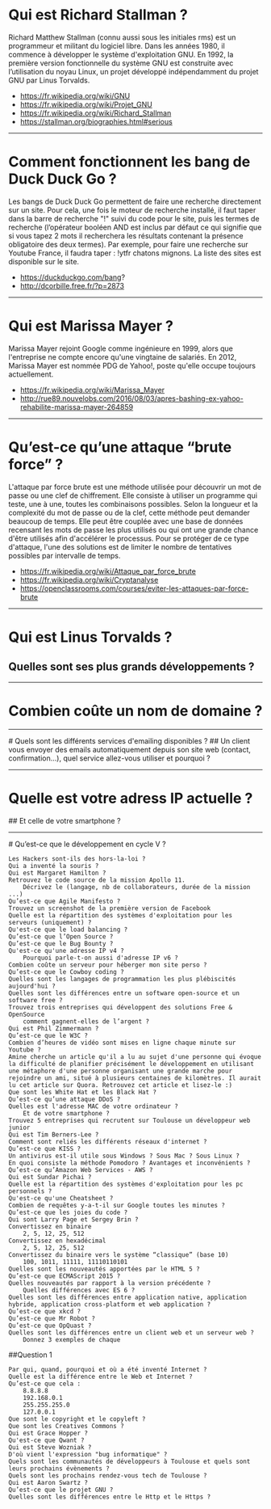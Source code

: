 
# Qui est Richard Stallman ?

Richard Matthew Stallman (connu aussi sous les initiales rms) est un programmeur et militant du logiciel libre. Dans les années 1980, il commence à développer le système d'exploitation GNU. En 1992, la première version fonctionnelle du système GNU est construite avec l’utilisation du noyau Linux, un projet développé indépendamment du projet GNU par Linus Torvalds.

* https://fr.wikipedia.org/wiki/GNU
* https://fr.wikipedia.org/wiki/Projet_GNU
* https://fr.wikipedia.org/wiki/Richard_Stallman
* https://stallman.org/biographies.html#serious


***
# Comment fonctionnent les bang de Duck Duck Go ?

Les bangs de Duck Duck Go permettent de faire une recherche directement sur un site. Pour cela, une fois le moteur de recherche installé, il faut taper dans la barre de recherche "!" suivi du code pour le site, puis les termes de recherche (l’opérateur booléen AND est inclus par défaut ce qui signifie que si vous tapez 2 mots il recherchera les résultats contenant la présence obligatoire des deux termes). Par exemple, pour faire une recherche sur Youtube France, il faudra taper : !ytfr chatons mignons. La liste des sites est disponible sur le site. 

* https://duckduckgo.com/bang?
* http://dcorbille.free.fr/?p=2873
    
    
***
# Qui est Marissa Mayer ?

Marissa Mayer rejoint Google comme ingénieure en 1999, alors que l'entreprise ne compte encore qu'une vingtaine de salariés. En 2012, Marissa Mayer est nommée PDG de Yahoo!, poste qu'elle occupe toujours actuellement.

* https://fr.wikipedia.org/wiki/Marissa_Mayer
* http://rue89.nouvelobs.com/2016/08/03/apres-bashing-ex-yahoo-rehabilite-marissa-mayer-264859
    

***
# Qu’est-ce qu’une attaque “brute force” ?

L'attaque par force brute est une méthode utilisée pour découvrir un mot de passe ou une clef de chiffrement. Elle consiste à utiliser un programme qui teste, une à une, toutes les combinaisons possibles. Selon la longueur et la complexité du mot de passe ou de la clef, cette méthode peut demander beaucoup de temps. Elle peut être couplée avec une base de données recensant les mots de passe les plus utilisés ou qui ont une grande chance d'être utilisés afin d'accélérer le processus. Pour se protéger de ce type d'attaque, l'une des solutions est de limiter le nombre de tentatives possibles par intervalle de temps. 

* https://fr.wikipedia.org/wiki/Attaque_par_force_brute
* https://fr.wikipedia.org/wiki/Cryptanalyse
* https://openclassrooms.com/courses/eviter-les-attaques-par-force-brute

***    
# Qui est Linus Torvalds ?
## Quelles sont ses plus grands développements ?

***
# Combien coûte un nom de domaine ?

***    
# Quels sont les différents services d'emailing disponibles ?
## Un client vous envoyer des emails automatiquement depuis son site web (contact, confirmation...), quel service allez-vous utiliser et pourquoi ?
    
***
# Quelle est votre adress IP actuelle ?
## Et celle de votre smartphone ?

***    
# Qu’est-ce que le développement en cycle V ?
    



    Les Hackers sont-ils des hors-la-loi ?
    Qui a inventé la souris ?
    Qui est Margaret Hamilton ?
    Retrouvez le code source de la mission Apollo 11.
        Décrivez le (langage, nb de collaborateurs, durée de la mission ...)
    Qu’est-ce que Agile Manifesto ?
    Trouvez un screenshot de la première version de Facebook
    Quelle est la répartition des systèmes d'exploitation pour les serveurs (uniquement) ?
    Qu'est-ce que le load balancing ?
    Qu’est-ce que l’Open Source ?
    Qu’est-ce que le Bug Bounty ?
    Qu'est-ce qu'une adresse IP v4 ?
        Pourquoi parle-t-on aussi d'adresse IP v6 ?
    Combien coûte un serveur pour héberger mon site perso ?
    Qu’est-ce que le Cowboy coding ?
    Quelles sont les langages de programmation les plus plébiscités aujourd'hui ?
    Quelles sont les différences entre un software open-source et un software free ?
    Trouvez trois entreprises qui développent des solutions Free & OpenSource
        comment gagnent-elles de l’argent ?
    Qui est Phil Zimmermann ?
    Qu’est-ce que le W3C ?
    Combien d’heures de vidéo sont mises en ligne chaque minute sur Youtube ?
    Amine cherche un article qu'il a lu au sujet d'une personne qui évoque la difficulté de planifier précisément le développement en utilisant une métaphore d'une personne organisant une grande marche pour rejoindre un ami, situé à plusieurs centaines de kilomètres. Il aurait lu cet article sur Quora. Retrouvez cet article et lisez-le :)
    Que sont les White Hat et les Black Hat ?
    Qu’est-ce qu’une attaque DDoS ?
    Quelles est l'adresse MAC de votre ordinateur ?
        Et de votre smartphone ?
    Trouvez 5 entreprises qui recrutent sur Toulouse un développeur web junior
    Qui est Tim Berners-Lee ?
    Comment sont reliés les différents réseaux d'internet ?
    Qu’est-ce que KISS ?
    Un antivirus est-il utile sous Windows ? Sous Mac ? Sous Linux ?
    En quoi consiste la méthode Pomodoro ? Avantages et inconvénients ?
    Qu’est-ce qu’Amazon Web Services - AWS ?
    Qui est Sundar Pichai ?
    Quelle est la répartition des systèmes d'exploitation pour les pc personnels ?
    Qu'est-ce qu'une Cheatsheet ?
    Combien de requêtes y-a-t-il sur Google toutes les minutes ?
    Qu’est-ce que les joies du code ?
    Qui sont Larry Page et Sergey Brin ?
    Convertissez en binaire
        2, 5, 12, 25, 512
    Convertissez en hexadécimal
        2, 5, 12, 25, 512
    Convertissez du binaire vers le système “classique” (base 10)
        100, 1011, 11111, 11110110101
    Quelles sont les nouveautés apportées par le HTML 5 ?
    Qu’est-ce que ECMAScript 2015 ?
    Quelles nouveautés par rapport à la version précédente ?
        Quelles différences avec ES 6 ?
    Quelles sont les différences entre application native, application hybride, application cross-platform et web application ?
    Qu’est-ce que xkcd ?
    Qu’est-ce que Mr Robot ?
    Qu’est-ce que OpQuast ?
    Quelles sont les différences entre un client web et un serveur web ?
        Donnez 3 exemples de chaque


##Question 1

    Par qui, quand, pourquoi et où a été inventé Internet ?
    Quelle est la différence entre le Web et Internet ?
    Qu’est-ce que cela :
        8.8.8.8
        192.168.0.1
        255.255.255.0
        127.0.0.1
    Que sont le copyright et le copyleft ?
    Que sont les Creatives Commons ?
    Qui est Grace Hopper ?
    Qu'est-ce que Qwant ?
    Qui est Steve Wozniak ?
    D'où vient l'expression "bug informatique" ?
    Quels sont les communautés de développeurs à Toulouse et quels sont leurs prochains évènements ?
    Quels sont les prochains rendez-vous tech de Toulouse ?
    Qui est Aaron Swartz ?
    Qu’est-ce que le projet GNU ?
    Quelles sont les différences entre le Http et le Https ?